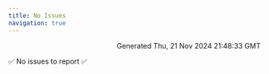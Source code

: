 ```yaml
---
title: No Issues
navigation: true
---
```


<p style="text-align:right;color:#cccs">
Generated Thu, 21 Nov 2024 21:48:33 GMT
</p>
<p>✅ No issues to report ✅</p>




